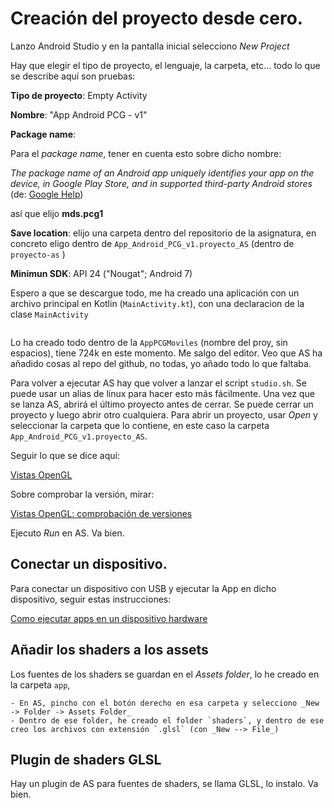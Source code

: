 # Creación del proyecto desde cero.


Lanzo Android Studio y en la pantalla inicial selecciono _New Project_

Hay que elegir el tipo de proyecto, el lenguaje, la carpeta, etc... todo lo que se describe aquí son pruebas:


**Tipo de proyecto**: Empty Activity

**Nombre**: "App Android PCG - v1"

**Package name**:

Para el _package name_, tener en cuenta esto sobre dicho nombre: 

_The package name of an Android app uniquely identifies your app on the device, in Google Play Store, and in supported third-party Android stores_ (de: [Google Help](https://support.google.com/admob/answer/9972781))

así que elijo **mds.pcg1**


**Save location**:  elijo una carpeta dentro del repositorio de la asignatura, en concreto eligo dentro de `App_Android_PCG_v1.proyecto_AS` (dentro de `proyecto-as` )

**Minimun SDK**: API 24 ("Nougat"; Android 7)

Espero a que se descargue todo, me ha creado una aplicación con un archivo principal en Kotlin (`MainActivity.kt`), con una declaracion de la clase `MainActivity`


``` 

``` 

Lo ha creado todo dentro de la `AppPCGMoviles` (nombre del proy, sin espacios), tiene 724k en este momento. Me salgo del editor. Veo que AS ha añadido cosas al repo del github, no todas, yo añado todo lo que faltaba.

Para volver a ejecutar AS hay que volver a lanzar el script `studio.sh`. Se puede usar un alias de linux para hacer esto más fácilmente.
Una vez que se lanza AS, abrirá el último proyecto antes de cerrar. Se puede cerrar un proyecto y luego abrir otro cualquiera. Para abrir un proyecto, usar _Open_ y seleccionar la carpeta que lo contiene, en este caso la carpeta `App_Android_PCG_v1.proyecto_AS`.


Seguir lo que se dice aquí:

[Vistas OpenGL](https://developer.android.com/develop/ui/views/graphics/opengl)

Sobre comprobar la versión, mirar:

[Vistas OpenGL: comprobación de versiones](https://developer.android.com/develop/ui/views/graphics/opengl/about-opengl#version-check)



Ejecuto _Run_ en AS. Va bien.


## Conectar un dispositivo.

Para conectar un dispositivo con USB y ejecutar la App en dicho dispositivo, seguir estas instrucciones:

[Como ejecutar apps en un dispositivo hardware](https://developer.android.com/studio/run/device?hl=es-419)

## Añadir los shaders a los assets 

Los fuentes de los shaders se guardan en el _Assets folder_, lo he creado en la carpeta `app`,

    - En AS, pincho con el botón derecho en esa carpeta y selecciono _New -> Folder -> Assets Folder_
    - Dentro de ese folder, he creado el folder `shaders`, y dentro de ese creo los archivos con extensión `.glsl` (con _New --> File_)
 

## Plugin de shaders GLSL

Hay un plugin de AS para fuentes de shaders, se llama GLSL, lo instalo. Va bien.















